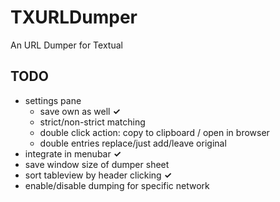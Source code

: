 TXURLDumper
===========

An URL Dumper for Textual


TODO
----

- settings pane
  - save own as well **✓**
  - strict/non-strict matching
  - double click action: copy to clipboard / open in browser
  - double entries replace/just add/leave original
- integrate in menubar **✓**
- save window size of dumper sheet
- sort tableview by header clicking **✓**
- enable/disable dumping for specific network
